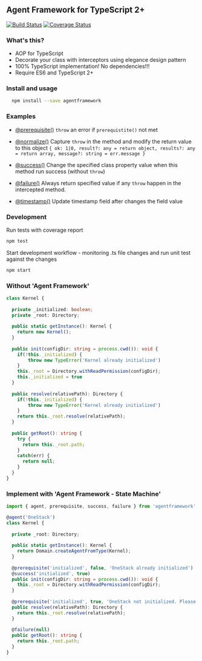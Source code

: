 Agent Framework for TypeScript 2+
---------------------------------

[![Build Status](https://travis-ci.org/agentframework/agentframework.svg?branch=master)](https://travis-ci.org/agentframework/agentframework)
[![Coverage Status](https://coveralls.io/repos/github/agentframework/agentframework/badge.svg?branch=master)](https://coveralls.io/github/agentframework/agentframework?branch=master)

### What's this?
- AOP for TypeScript
- Decorate your class with interceptors using elegance design pattern
- 100% TypeScript implementation! No dependencies!!!
- Require ES6 and TypeScript 2+

### Install and usage

```bash
  npm install --save agentframework
```

### Examples

- [@prerequisite()](https://github.com/agentframework/agentframework/blob/master/src/lib/extra/prerequisite.ts) `throw` an error if `prerequistite()` not met

- [@normalize()](https://github.com/agentframework/agentframework/blob/master/src/lib/extra/normalize.ts) Capture `throw` in the method and modify the return value to this object `{ ok: 1|0, result?: any = return object, results?: any = return array, message?: string = err.message }` 

- [@success()](https://github.com/agentframework/agentframework/blob/master/src/lib/extra/success.ts) Change the specified class property value when this method run success (without `throw`)

- [@failure()](https://github.com/agentframework/agentframework/blob/master/src/lib/extra/failure.ts)  Always return specified value if any `throw` happen in the intercepted method.

- [@timestamp()](https://github.com/agentframework/agentframework/blob/master/src/lib/extra/timestamp.ts)  Update timestamp field after changes the field value

### Development

Run tests with coverage report
```bash
npm test
```

Start development workflow - monitoring .ts file changes and run unit test against the changes
```bash
npm start
```

### Without 'Agent Framework'

```typescript
class Kernel {
  
  private _initialized: boolean;
  private _root: Directory;
  
  public static getInstance(): Kernel {
    return new Kernel();
  }
  
  public init(configDir: string = process.cwd()): void {
    if(!this._initialized) {
    	throw new TypeError('Kernel already initialized')
    }
    this._root = Directory.withReadPermission(configDir);
    this._initialized = true
  }
  
  public resolve(relativePath): Directory {
    if(!this._initialized) {
    	throw new TypeError('Kernel already initialized')
    }
    return this._root.resolve(relativePath);
  }
  
  public getRoot(): string {
    try {
      return this._root.path;
    }
    catch(err) {
      return null;
    }
  }
}

```

### Implement with 'Agent Framework - State Machine'

```typescript
import { agent, prerequisite, success, failure } from 'agentframework'

@agent('OneStack')
class Kernel {
  
  private _root: Directory;
  
  public static getInstance(): Kernel {
    return Domain.createAgentFromType(Kernel);
  }
  
  @prerequisite('initialized', false, 'OneStack already initialized')
  @success('initialized', true)
  public init(configDir: string = process.cwd()): void {
    this._root = Directory.withReadPermission(configDir);
  }
  
  @prerequisite('initialized', true, 'OneStack not initialized. Please call init() first!')
  public resolve(relativePath): Directory {
    return this._root.resolve(relativePath);
  }
  
  @failure(null)
  public getRoot(): string {
    return this._root.path;
  }
}
```
